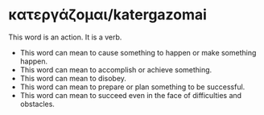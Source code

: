 # κατεργάζομαι/katergazomai
This word is an action. It is a verb.

* This word can mean to cause something to happen or make something happen.
* This word can mean to accomplish or achieve something.
* This word can mean to disobey. 
* This word can mean to prepare or plan something to be successful.
* This word can mean to succeed even in the face of difficulties and obstacles. 
